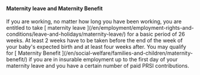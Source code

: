 ####  Maternity leave and Maternity Benefit

If you are working, no matter how long you have been working, you are entitled
to take [ maternity leave ](/en/employment/employment-rights-and-
conditions/leave-and-holidays/maternity-leave/) for a basic period of 26
weeks. At least 2 weeks have to be taken before the end of the week of your
baby's expected birth and at least four weeks after. You may qualify for [
Maternity Benefit ](/en/social-welfare/families-and-children/maternity-
benefit/) if you are in insurable employment up to the first day of your
maternity leave and you have a certain number of paid PRSI contributions.
